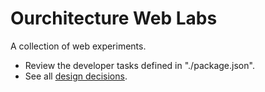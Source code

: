 # Ourchitecture Web Labs

A collection of web experiments.

-   Review the developer tasks defined in "./package.json".
-   See all [design decisions](./src/docs/decisions/).
